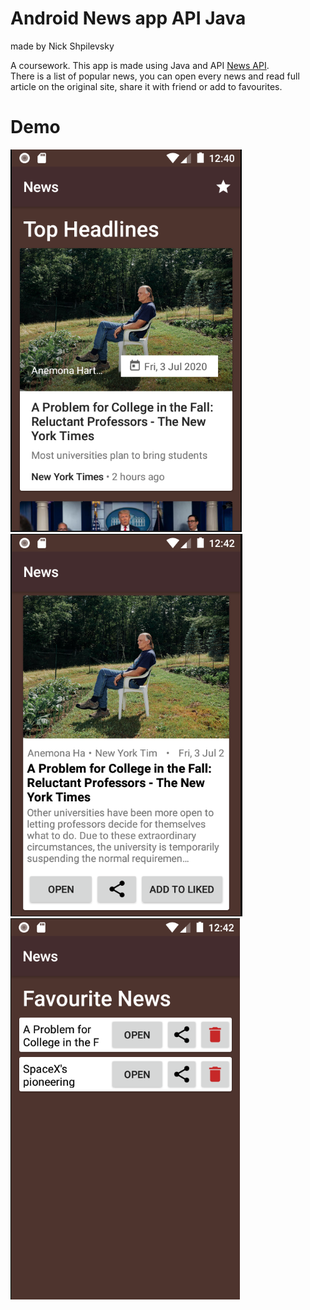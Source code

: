 # Android News app API Java
made by Nick Shpilevsky  

A coursework. This app is made using Java and API [News API](https://newsapi.org/).  
There is a list of popular news, you can open every news and read full article on the original site, share it with friend or add to favourites.  

# Demo
![photo](1.PNG)
![photo](2.PNG)
![photo](3.PNG)
